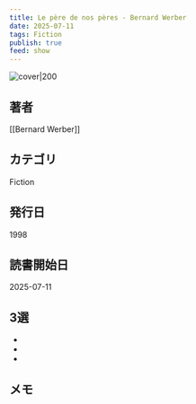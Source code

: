 ```yaml
---
title: Le père de nos pères - Bernard Werber
date: 2025-07-11
tags: Fiction
publish: true
feed: show
---
```

![cover|200](http://books.google.com/books/content?id=bNMdAQAAIAAJ&printsec=frontcover&img=1&zoom=1&source=gbs_api)
## 著者
[[Bernard Werber]]
## カテゴリ
Fiction
## 発行日
1998
## 読書開始日
2025-07-11

## 3選
 - 
 - 
 - 
## メモ